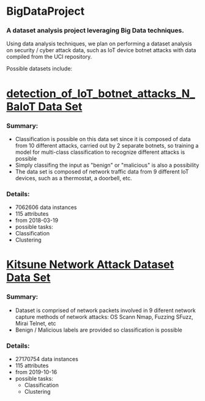 # BigDataProject
### A dataset analysis project leveraging Big Data techniques.

Using data analysis techniques, we plan on performing a dataset analysis on security / cyber attack data, such as IoT device botnet attacks with data compiled from the UCI repository. 

Possible datasets include:

# [detection_of_IoT_botnet_attacks_N_BaIoT Data Set](http://archive.ics.uci.edu/ml/datasets/detection_of_IoT_botnet_attacks_N_BaIoT#)
### Summary:
- Classification is possible on this data set since it is composed of data from 10 different attacks, carried out by 2 separate botnets, so training a model for multi-class classification to recognize different attacks is possible
- Simply classifing the input as "benign" or "malicious" is also a possibility
- The data set is composed of network traffic data from 9 different IoT devices, such as a thermostat, a doorbell, etc.

### Details:
- 7062606 data instances
- 115 attributes
- from 2018-03-19
- possible tasks: 
 - Classification
 - Clustering


# [Kitsune Network Attack Dataset Data Set](http://archive.ics.uci.edu/ml/datasets/Kitsune+Network+Attack+Dataset)
### Summary:
- Dataset is comprised of network packets involved in 9 diferent network capture methods of network attacks: OS Scann Nmap, Fuzzing SFuzz, Mirai Telnet, etc
- Benign / Malicious labels are provided so classification is possible

### Details:
- 27170754 data instances
- 115 attributes
- from 2019-10-16
- possible tasks:
  - Classification
  - Clustering
